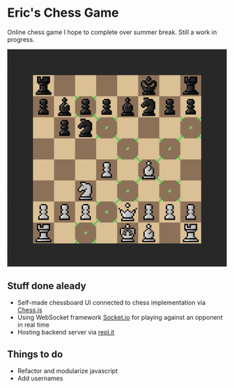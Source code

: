 # Eric's Chess Game

Online chess game I hope to complete over summer break. Still a work in progress.

![image](assets/screenshot.png)

## Stuff done aleady
- Self-made chessboard UI connected to chess implementation via [Chess.js](https://github.com/jhlywa/chess.js)
- Using WebSocket framework [Socket.io](https://github.com/socketio/socket.io) for playing against an opponent in real time 
- Hosting backend server via [repl.it](https://repl.it)

## Things to do
- Refactor and modularize javascript
- Add usernames 

